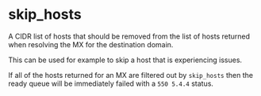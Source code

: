 # skip_hosts

A CIDR list of hosts that should be removed from the list of hosts returned
when resolving the MX for the destination domain.

This can be used for example to skip a host that is experiencing issues.

If all of the hosts returned for an MX are filtered out by `skip_hosts` then
the ready queue will be immediately failed with a `550 5.4.4` status.


